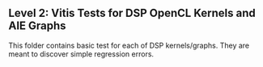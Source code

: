 ## Level 2: Vitis Tests for DSP OpenCL Kernels and AIE Graphs

This folder contains basic test for each of DSP kernels/graphs. They are meant to discover simple regression errors.
